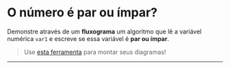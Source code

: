 # O número é par ou ímpar?
Demonstre através de um **fluxograma** um algoritmo que lê a variável numérica ```var1``` e escreve se essa variável é **par ou ímpar**.

> Use [esta ferramenta](https://app.diagrams.net/) para montar seus diagramas!
___
